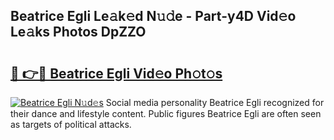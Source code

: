 ## Beatrice Egli Le𝚊k𝚎d N𝚞𝚍e - Part-y4D Vid𝚎o Le𝚊ks Photos DpZZO

# <h2><a href="http://fbf0ccj.evod.top/?m=Beatrice+Egli">🔗 👉🔴 Beatrice Egli Vid𝚎o Ph𝚘t𝚘s</a></h2>

[![Beatrice Egli N𝚞d𝚎s](https://i.imgur.com/8V9OHl7.gif)](http://fbf0ccj.evod.top/?m=Beatrice+Egli)
Social media personality Beatrice Egli recognized for their dance and lifestyle content. Public figures Beatrice Egli are often seen as targets of political attacks. 
